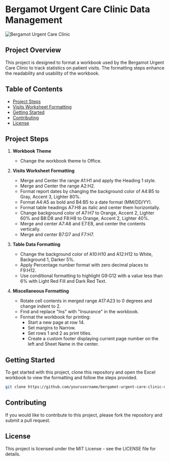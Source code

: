 # Bergamot Urgent Care Clinic Data Management

![Bergamot Urgent Care Clinic](https://kajabi-storefronts-production.kajabi-cdn.com/kajabi-storefronts-production/file-uploads/blogs/2147493536/images/d0f1ca1-63-ebf8-db03-1e7ee52bdd_Blog_post_images_March_2024.png) <!-- Replace with actual image URL -->

## Project Overview
This project is designed to format a workbook used by the Bergamot Urgent Care Clinic to track statistics on patient visits. The formatting steps enhance the readability and usability of the workbook.

## Table of Contents
- [Project Steps](#project-steps)
- [Visits Worksheet Formatting](#visits-worksheet-formatting)
- [Getting Started](#getting-started)
- [Contributing](#contributing)
- [License](#license)

## Project Steps

1. **Workbook Theme**
   - Change the workbook theme to Office.

2. **Visits Worksheet Formatting**
   - Merge and Center the range A1:H1 and apply the Heading 1 style.
   - Merge and Center the range A2:H2.
   - Format report dates by changing the background color of A4:B5 to Gray, Accent 3, Lighter 80%.
   - Format A4:A5 as bold and B4:B5 to a date format (MM/DD/YY).
   - Format table headings A7:H8 as italic and center them horizontally.
   - Change background color of A7:H7 to Orange, Accent 2, Lighter 60% and B8:D8 and F8:H8 to Orange, Accent 2, Lighter 40%.
   - Merge and center A7:A8 and E7:E8, and center the contents vertically.
   - Merge and center B7:D7 and F7:H7.

3. **Table Data Formatting**
   - Change the background color of A10:H10 and A12:H12 to White, Background 1, Darker 5%.
   - Apply Percentage number format with zero decimal places to F9:H12.
   - Use conditional formatting to highlight G9:G12 with a value less than 6% with Light Red Fill and Dark Red Text.

4. **Miscellaneous Formatting**
   - Rotate cell contents in merged range A17:A23 to 0 degrees and change indent to 2.
   - Find and replace "Ins" with "Insurance" in the workbook.
   - Format the workbook for printing:
     - Start a new page at row 14.
     - Set margins to Narrow.
     - Set rows 1 and 2 as print titles.
     - Create a custom footer displaying current page number on the left and Sheet Name in the center.

## Getting Started

To get started with this project, clone this repository and open the Excel workbook to view the formatting and follow the steps provided.

```bash
git clone https://github.com/yourusername/bergamot-urgent-care-clinic-data-management.git
```
## Contributing

If you would like to contribute to this project, please fork the repository and submit a pull request.

## License

This project is licensed under the MIT License - see the LICENSE file for details.
